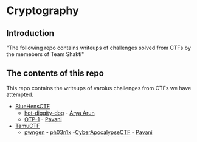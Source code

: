 # Cryptography

## Introduction

"The following repo contains writeups of challenges solved from CTFs by the memebers of Team Shakti"

## The contents of this repo 

This repo contains the writeups of varoius challenges from CTFs we have attempted.

- [BlueHensCTF](https://ctftime.org/event/1298)
    - [hot-diggity-dog](https://github.com/Team-Shakti/CTF-Write-ups/blob/master/docs/crypto/BlueHensCTF/hot-diggity-dog.md) - [Arya Arun](https://twitter.com/aryaarun_)
    - [OTP-1](https://github.com/Team-Shakti/CTF-Write-ups/blob/master/docs/crypto/BlueHensCTF/OTP-1.md) - [Pavani](https://twitter.com/Paavani15793872)
- [TamuCTF](https://ctftime.org/event/1320)
    - [pwngen](https://github.com/Team-Shakti/CTF-Write-ups/blob/master/docs/crypto/TamuCTF/pwngen/writeup.md) - [ph03n1x](https://github.com/meenakshisl)
-[CyberApocalypseCTF](../CyberApocalypseCTF/Phasestream3/readme) -  [Pavani](https://twitter.com/Paavani15793872)





